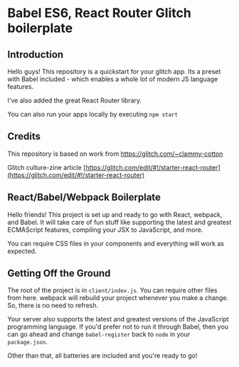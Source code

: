 # Babel ES6, React Router Glitch boilerplate

## Introduction

Hello guys! This repository is a quickstart for your glitch app. Its a preset with Babel included - which enables a whole lot of modern JS language features. 

I've also added the great React Router library.

You can also run your apps locally by executing `npm start`

## Credits

This repository is based on work from https://glitch.com/~clammy-cotton

Glitch culture-zine article [https://glitch.com/edit/#!/starter-react-router](https://glitch.com/edit/#!/starter-react-router)

## React/Babel/Webpack Boilerplate

Hello friends! This project is set up and ready to go with React, webpack, and Babel. It will take care of fun stuff like supporting the latest and greatest ECMAScript features, compiling your JSX to JavaScript, and more.

You can require CSS files in your components and everything will work as expected.

## Getting Off the Ground

The root of the project is in `client/index.js`. You can require other files from here. webpack will rebuild your project whenever you make a change. So, there is no need to refresh.

Your server also supports the latest and greatest versions of the JavaScript programming language. If you'd prefer not to run it through Babel, then you can go ahead and change `babel-register` back to `node` in your `package.json`.

Other than that, all batteries are included and you're ready to go!